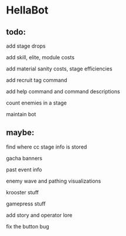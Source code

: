 # HellaBot
 
## todo:

add stage drops

add skill, elite, module costs

add material sanity costs, stage efficiencies

add recruit tag command

add help command and command descriptions

count enemies in a stage

maintain bot

## maybe:

find where cc stage info is stored

gacha banners

past event info

enemy wave and pathing visualizations

krooster stuff

gamepress stuff

add story and operator lore

fix the button bug
